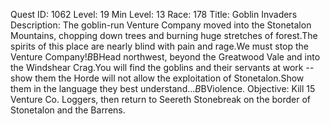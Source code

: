 Quest ID: 1062
Level: 19
Min Level: 13
Race: 178
Title: Goblin Invaders
Description: The goblin-run Venture Company moved into the Stonetalon Mountains, chopping down trees and burning huge stretches of forest.The spirits of this place are nearly blind with pain and rage.We must stop the Venture Company!$B$BHead northwest, beyond the Greatwood Vale and into the Windshear Crag.You will find the goblins and their servants at work -- show them the Horde will not allow the exploitation of Stonetalon.Show them in the language they best understand...$B$BViolence.
Objective: Kill 15 Venture Co. Loggers, then return to Seereth Stonebreak on the border of Stonetalon and the Barrens.
